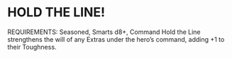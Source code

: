 # HOLD THE LINE!
REQUIREMENTS: Seasoned, Smarts d8+, Command
Hold the Line strengthens the will of any Extras under the hero’s command, adding +1 to their Toughness.